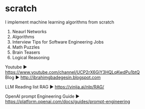 # scratch
I implement machine learning algorithms from scratch
1. Neaurl Networks
2. Algorithms
3. Interview Tips for Software Engineering Jobs
4. Math Puzzles
5. Brain Teasers
6. Logical Reasoning

Youtube ► https://www.youtube.com/channel/UCP2rX6GiY3HQLqKwdPu1btQ     
Blog ► http://ibrahimgbadegesin.blogspot.com      

LLM Reading list
RAG ► https://vinija.ai/nlp/RAG/

OpenAI prompt Engineering Guide ► https://platform.openai.com/docs/guides/prompt-engineering
